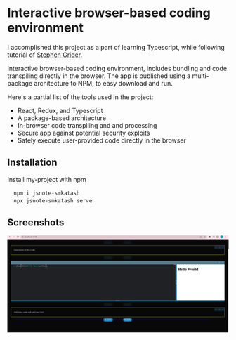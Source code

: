 
# Interactive browser-based coding environment

I accomplished this project as a part of learning Typescript, while following tutorial of [Stephen Grider](https://www.udemy.com/user/sgslo/).

Interactive browser-based coding environment, includes bundling and code transpiling directly in the browser.
The app is published using a multi-package architecture to NPM, to easy download and run.

Here's a partial list of the tools used in the project:

- React, Redux, and Typescript
- A package-based architecture
- In-browser code transpiling and and processing
- Secure app against potential security exploits
- Safely execute user-provided code directly in the browser


## Installation

Install my-project with npm

```bash
  npm i jsnote-smkatash
  npx jsnote-smkatash serve
```
    
## Screenshots

![App Screenshot](https://github.com/smkatash/jsnote-code-editor/blob/main/Screenshot%202023-02-11%20at%2000.50.20.png)


